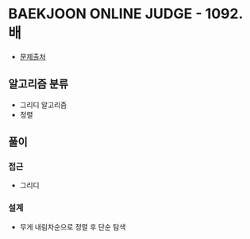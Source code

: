 # BAEKJOON ONLINE JUDGE - 1092. 배

- [문제출처](https://www.acmicpc.net/problem/1092 '1092. 배')

## 알고리즘 분류

- 그리디 알고리즘
- 정렬

## 풀이

### 접근

- 그리디

### 설계

- 무게 내림차순으로 정렬 후 단순 탐색
